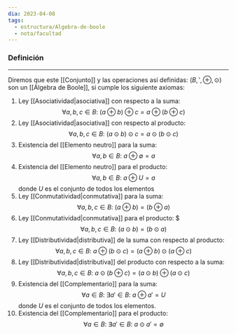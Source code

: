 ```yaml
---
dia: 2023-04-08
tags:
  - estructura/Algebra-de-boole
  - nota/facultad
---
```

### Definición
---
Diremos que este [[Conjunto]] y las operaciones así definidas: $\left(B, ', \oplus, \odot \right)$ son un [[Álgebra de Boole]], si cumple los siguiente axiomas:

1) Ley [[Asociatividad|asociativa]] con respecto a la suma: $$ \forall a, b, c \in B: ~ (a \oplus b) \oplus c = a \oplus (b \oplus c) $$
2) Ley [[Asociatividad|asociativa]] con respecto al producto: $$ \forall a, b, c \in B: ~ (a \odot b) \odot c = a \odot (b \odot c) $$
3) Existencia del [[Elemento neutro]] para la suma: $$ \forall a, b \in B: ~ a \oplus \emptyset = a $$
4) Existencia del [[Elemento neutro]] para el producto: $$ \forall a, b \in B: ~ a \oplus U = a $$ donde $U$ es el conjunto de todos los elementos
5) Ley [[Conmutatividad|conmutativa]] para la suma: $$ \forall a, b, c \in B: ~ (a \oplus b) = (b \oplus a) $$
6) Ley [[Conmutatividad|conmutativa]] para el producto: $$$ \forall a, b, c \in B: ~ (a \odot b) = (b \odot a) $$
7) Ley [[Distributividad|distributiva]] de la suma con respecto al producto: $$ \forall a, b, c \in B: ~ a \oplus (b \odot c) = (a \oplus b) \odot (a \oplus c) $$
8) Ley [[Distributividad|distributiva]] del producto con respecto a la suma: $$ \forall a, b, c \in B: ~ a \odot (b \oplus c) = (a \odot b) \oplus (a \odot c) $$
9) Existencia del [[Complementario]] para la suma: $$ \forall a \in B: ~ \exists a' \in B: ~ a \oplus a' = U $$ donde $U$ es el conjunto de todos los elementos.
10) Existencia del [[Complementario]] para el producto: $$ \forall a \in B: ~ \exists a' \in B: ~ a \odot a' = \emptyset $$